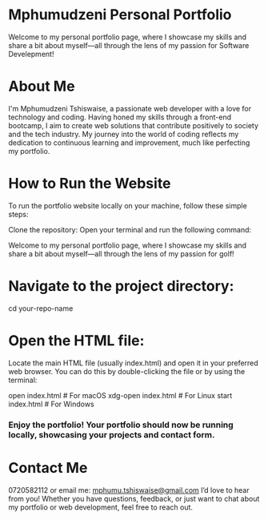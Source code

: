 # Mphumudzeni Personal Portfolio

Welcome to my personal portfolio page, where I showcase my skills and share a bit about myself—all through the lens of my passion for Software Develepment!

# About Me

I'm Mphumudzeni Tshiswaise, a passionate web developer with a love for technology and coding. Having honed my skills through a front-end bootcamp, I aim to create web solutions that contribute positively to society and the tech industry. My journey into the world of coding reflects my dedication to continuous learning and improvement, much like perfecting my portfolio.

# How to Run the Website

To run the portfolio website locally on your machine, follow these simple steps:

Clone the repository: Open your terminal and run the following command:

Welcome to my personal portfolio page, where I showcase my skills and share a bit about myself—all through the lens of my passion for golf!


# Navigate to the project directory:

cd your-repo-name

# Open the HTML file:

Locate the main HTML file (usually index.html) and open it in your preferred web browser. You can do this by double-clicking the file or by using the terminal:

open index.html # For macOS
xdg-open index.html # For Linux
start index.html # For Windows

### Enjoy the portfolio! Your portfolio should now be running locally, showcasing your projects and contact form.

# Contact Me
0720582112 or email me: mphumu.tshiswaise@gmail.com
I’d love to hear from you! Whether you have questions, feedback, or just want to chat about my portfolio or web development, feel free to reach out.

